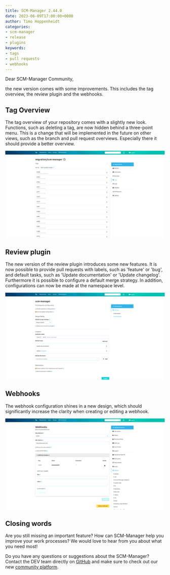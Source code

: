 ```yaml
---
title: SCM-Manager 2.44.0
date: 2023-06-09T17:00:00+0000
author: Timo Hoppenheidt
categories:
- scm-manager
- release
- plugins
keywords:
- tags
- pull requests
- webhooks
---
```


Dear SCM-Manager Community,

the new version comes with some improvements. This includes the tag overview, the review plugin and the webhooks.

## Tag Overview

The tag overview of your repository comes with a slightly new look. Functions, such as deleting a tag, are now hidden
behind a three-point menu. This is a change that will be implemented in the future on other views, such as the branch 
and pull request overviews. Especially there it should provide a better overview.

![Tag overview](assets/tag-overview.png)

## Review plugin

The new version of the review plugin introduces some new features. It is now possible to provide pull requests with 
labels, such as 'feature' or 'bug', and default tasks, such as 'Update documentation' or 'Update changelog'. Furthermore
it is possible to configure a default merge strategy. In addition, configurations can now be made at the namespace level.

![Review plugin](assets/review-plugin.png)

## Webhooks

The webhook configuration shines in a new design, which should significantly increase the clarity when creating or 
editing a webhook.

![Webhooks](assets/webhooks.png)

## Closing words
Are you still missing an important feature? How can SCM-Manager help you improve your work processes?
We would love to hear from you about what you need most!

Do you have any questions or suggestions about the SCM-Manager?
Contact the DEV team directly on [GitHub](https://github.com/scm-manager/scm-manager/) and make sure
to check out our new [community platform](https://community.cloudogu.com/c/scm-manager/).
